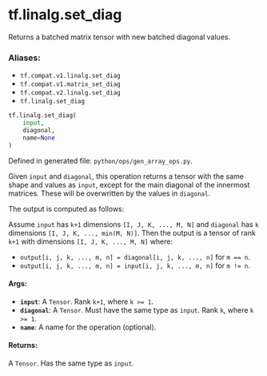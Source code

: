 <div itemscope itemtype="http://developers.google.com/ReferenceObject">
<meta itemprop="name" content="tf.linalg.set_diag" />
<meta itemprop="path" content="Stable" />
</div>

# tf.linalg.set_diag

Returns a batched matrix tensor with new batched diagonal values.

### Aliases:

* `tf.compat.v1.linalg.set_diag`
* `tf.compat.v1.matrix_set_diag`
* `tf.compat.v2.linalg.set_diag`
* `tf.linalg.set_diag`

``` python
tf.linalg.set_diag(
    input,
    diagonal,
    name=None
)
```



Defined in generated file: `python/ops/gen_array_ops.py`.

<!-- Placeholder for "Used in" -->

Given `input` and `diagonal`, this operation returns a tensor with the
same shape and values as `input`, except for the main diagonal of the
innermost matrices.  These will be overwritten by the values in `diagonal`.

The output is computed as follows:

Assume `input` has `k+1` dimensions `[I, J, K, ..., M, N]` and `diagonal` has
`k` dimensions `[I, J, K, ..., min(M, N)]`.  Then the output is a
tensor of rank `k+1` with dimensions `[I, J, K, ..., M, N]` where:

  * `output[i, j, k, ..., m, n] = diagonal[i, j, k, ..., n]` for `m == n`.
  * `output[i, j, k, ..., m, n] = input[i, j, k, ..., m, n]` for `m != n`.

#### Args:


* <b>`input`</b>: A `Tensor`. Rank `k+1`, where `k >= 1`.
* <b>`diagonal`</b>: A `Tensor`. Must have the same type as `input`.
  Rank `k`, where `k >= 1`.
* <b>`name`</b>: A name for the operation (optional).


#### Returns:

A `Tensor`. Has the same type as `input`.
